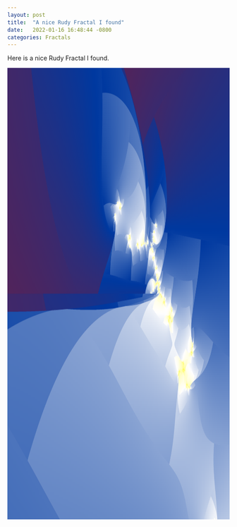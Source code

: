 ```yaml
---
layout: post
title:  "A nice Rudy Fractal I found"
date:   2022-01-16 16:48:44 -0800
categories: Fractals
---
```


Here is a nice Rudy Fractal I found. <br clear="all">

 <img src="/images/rudy2.png" width="1280" height="1024" alt="">

